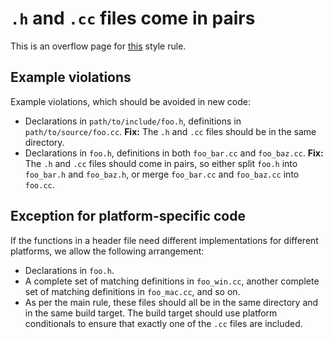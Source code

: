 <!-- go/cmark -->
<!--* freshness: {owner: 'danilchap' reviewed: '2025-03-13'} *-->

# `.h` and `.cc` files come in pairs

This is an overflow page for [this](/g3doc/style-guide.md#h-cc-pairs)
style rule.

## Example violations

Example violations, which should be avoided in new code:

* Declarations in `path/to/include/foo.h`, definitions in
  `path/to/source/foo.cc`. **Fix:** The `.h` and `.cc` files should be
  in the same directory.
* Declarations in `foo.h`, definitions in both `foo_bar.cc` and
  `foo_baz.cc`. **Fix:** The `.h` and `.cc` files should come in
  pairs, so either split `foo.h` into `foo_bar.h` and `foo_baz.h`, or
  merge `foo_bar.cc` and `foo_baz.cc` into `foo.cc`.

## Exception for platform-specific code

If the functions in a header file need different implementations for
different platforms, we allow the following arrangement:

* Declarations in `foo.h`.
* A complete set of matching definitions in `foo_win.cc`, another
  complete set of matching definitions in `foo_mac.cc`, and so on.
* As per the main rule, these files should all be in the same
  directory and in the same build target. The build target should use
  platform conditionals to ensure that exactly one of the `.cc` files
  are included.
